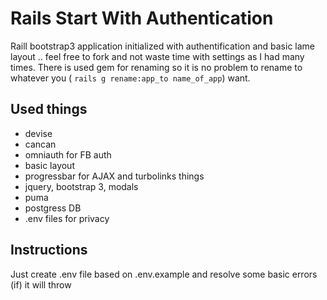 # Rails Start With Authentication
Raill bootstrap3 application initialized with authentification and basic lame layout .. feel free to fork and not waste time with settings as I had many times. There is used gem for renaming so it is no problem to rename to whatever you ( `rails g rename:app_to name_of_app`) want.
## Used things
* devise
* cancan
* omniauth for FB auth
* basic layout
* progressbar for AJAX and turbolinks things
* jquery, bootstrap 3, modals
* puma
* postgress DB
* .env files for privacy

## Instructions
Just create .env file based on .env.example and resolve some basic errors (if) it will throw 
